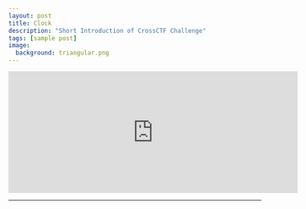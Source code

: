 ```yaml
---
layout: post
title: Clock
description: "Short Introduction of CrossCTF Challenge"
tags: [sample post]
image:
  background: triangular.png
---
```


<div style="text-align: center;">

<iframe src="https://free.timeanddate.com/countdown/i68uit45/n236/cf100/cm0/cu4/ct0/cs0/ca0/co1/cr0/ss0/cac000/cpc000/pcfff/tcfff/fs175/szw576/szh243/tatCrossCTF%20Quals%202018%20begins%20in/tac000/tptTime%20since%20Event%20started%20in/tpc000/iso2018-05-19T00:00:00" allowTransparency="true" frameborder="0" width="576" height="243"></iframe>

</div>

---


